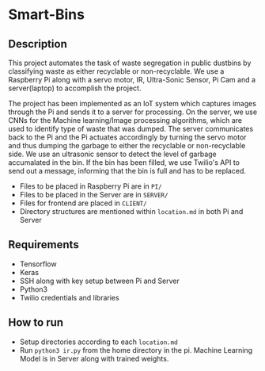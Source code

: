# Smart-Bins
## Description
This project automates the task of waste segregation in public dustbins by classifying waste as either recyclable or non-recyclable. We use a Raspberry Pi along with a servo motor, IR, Ultra-Sonic Sensor, Pi Cam and a server(laptop) to accomplish the project. 

The project has been implemented as an IoT system which captures images through the Pi and sends it to a server for processing. On the server, we use CNNs for the Machine learning/Image processing algorithms, which are used to identify type of waste that was dumped. The server communicates back to the Pi and the Pi actuates accordingly by turning the servo motor and thus dumping the garbage to either the recyclable or non-recyclable side. We use an ultrasonic sensor to detect the level of garbage accumalated in the bin. If the bin has been filled, we use Twilio's API to send out a message, informing that the bin is full and has to be replaced.


* Files to be placed in Raspberry Pi are in ```PI/```
* Files to be placed in the Server are in ```SERVER/```
* Files for frontend are placed in ```CLIENT/```
* Directory structures are mentioned within ```location.md``` in both Pi and Server

## Requirements
* Tensorflow
* Keras
* SSH along with key setup between Pi and Server
* Python3
* Twilio credentials and libraries 


## How to run
* Setup directories according to each ```location.md```
* Run ```python3 ir.py``` from the home directory in the pi.
Machine Learning Model is in Server along with trained weights.
